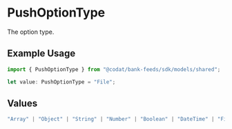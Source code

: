 # PushOptionType

The option type.

## Example Usage

```typescript
import { PushOptionType } from "@codat/bank-feeds/sdk/models/shared";

let value: PushOptionType = "File";
```

## Values

```typescript
"Array" | "Object" | "String" | "Number" | "Boolean" | "DateTime" | "File" | "MultiPart"
```